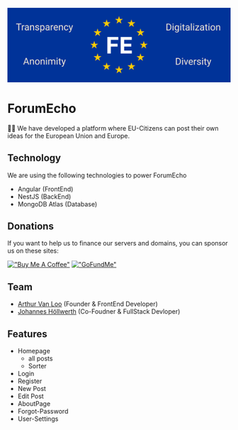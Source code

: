 ![Forum Echo banner](../images/ForumEcho_banner.png)

# ForumEcho

🙋‍♀️ We have developed a platform where EU-Citizens can post their own ideas for the European Union and Europe. 

## Technology
We are using the following technologies to power ForumEcho
- Angular (FrontEnd)
- NestJS (BackEnd)
- MongoDB Atlas (Database)

## Donations
If you want to help us to finance our servers and domains, you can sponsor us on these sites:

[!["Buy Me A Coffee"](https://www.buymeacoffee.com/assets/img/custom_images/orange_img.png)](https://www.buymeacoffee.com/forumecho)
[!["GoFundMe"](https://cdn.discordapp.com/attachments/931996388617781269/1011712445049475233/Gofundme-logo.png)](https://www.gofundme.com/f/support-forum-echo)

## Team
- [Arthur Van Loo](https://github.com/avanloo01) (Founder & FrontEnd Developer)
- [Johannes Höllwerth](https://github.com/Baumistlustig) (Co-Foudner & FullStack Devloper)

## Features

- Homepage
    - all posts
    - Sorter
- Login
- Register
- New Post
- Edit Post
- AboutPage
- Forgot-Password
- User-Settings
